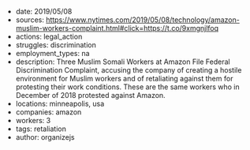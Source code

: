 - date: 2019/05/08
- sources: https://www.nytimes.com/2019/05/08/technology/amazon-muslim-workers-complaint.html#click=https://t.co/9xmgnjlfoq
- actions: legal_action
- struggles: discrimination
- employment_types: na
- description: Three Muslim Somali Workers at Amazon File Federal Discrimination Complaint, accusing the company of creating a hostile environment for Muslim workers and of retaliating against them for protesting their work conditions. These are the same workers who in December of 2018 protested against Amazon.
- locations: minneapolis, usa
- companies: amazon
- workers: 3
- tags: retaliation
- author: organizejs
